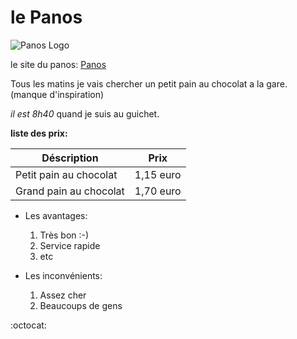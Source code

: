 # le Panos

![Panos Logo](http://www.lesgrandspres.be/uploads/Products/product_109/panos.png)

le site du panos: [Panos](http://www.panos.be/fr/home)

Tous les matins je vais chercher un petit pain au chocolat a la gare. (manque d'inspiration)

*il est 8h40* quand je suis au guichet.

**liste des prix:**

Déscription             | Prix
-----------------       | --------
Petit pain au chocolat  | 1,15 euro
Grand pain au chocolat  | 1,70 euro


  * Les avantages:
      1. Très bon :-)
      2. Service rapide
      3. etc

  * Les inconvénients:
      1. Assez cher
      2. Beaucoups de gens



































:octocat:
